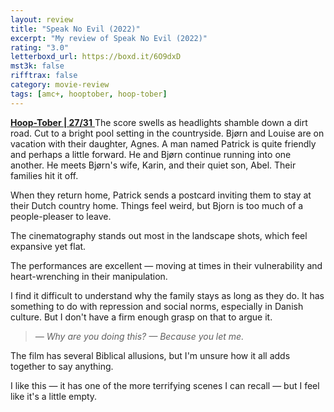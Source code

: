```yaml
---
layout: review
title: "Speak No Evil (2022)"
excerpt: "My review of Speak No Evil (2022)"
rating: "3.0"
letterboxd_url: https://boxd.it/6O9dxD
mst3k: false
rifftrax: false
category: movie-review
tags: [amc+, hooptober, hoop-tober]
---
```


<b></b><a href="https://boxd.it/pRQY0/detail" title="Hoop-Tober | 27/31" target="_blank" rel="noopener"><b>Hoop-Tober | 27/31</b>
</a>
The score swells as headlights shamble down a dirt road. Cut to a bright pool setting in the countryside. Bjørn and Louise are on vacation with their daughter, Agnes. A man named Patrick is quite friendly and perhaps a little forward. He and Bjørn continue running into one another. He meets Bjørn's wife, Karin, and their quiet son, Abel. Their families hit it off.

When they return home, Patrick sends a postcard inviting them to stay at their Dutch country home. Things feel weird, but Bjorn is too much of a people-pleaser to leave.

The cinematography stands out most in the landscape shots, which feel expansive yet flat.

The performances are excellent — moving at times in their vulnerability and heart-wrenching in their manipulation.

I find it difficult to understand why the family stays as long as they do. It has something to do with repression and social norms, especially in Danish culture. But I don't have a firm enough grasp on that to argue it.

<blockquote><i>— Why are you doing this?
</i><i>— Because you let me.</i></blockquote>The film has several Biblical allusions, but I'm unsure how it all adds together to say anything.

I like this — it has one of the more terrifying scenes I can recall — but I feel like it's a little empty.
